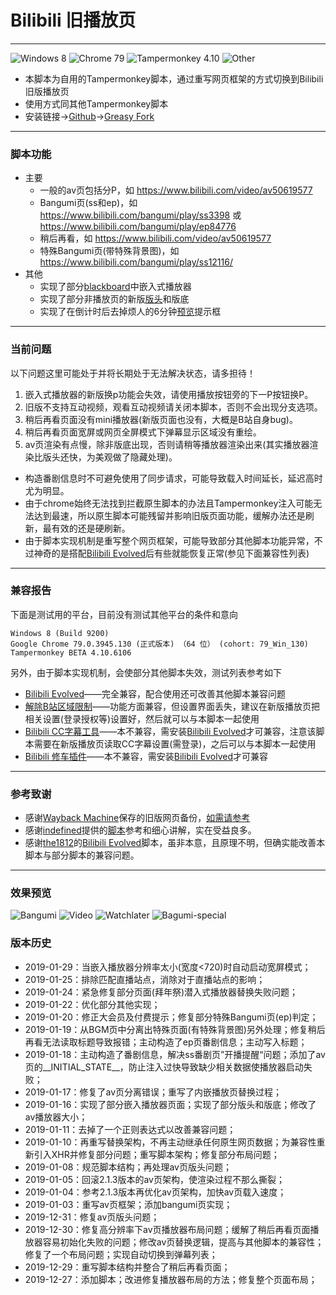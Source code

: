 # Bilibili 旧播放页
---
![Windows 8](https://img.shields.io/badge/Windows_8-pass-green.svg?longCache=true) ![Chrome 79](https://img.shields.io/badge/Chrome_79-pass-green.svg?longCache=true) ![Tampermonkey 4.10](https://img.shields.io/badge/Tampermonkey_4.10-pass-green.svg?longCache=true) ![Other](https://img.shields.io/badge/Other-unknow-red.svg?longCache=true)
- 本脚本为自用的Tampermonkey脚本，通过重写网页框架的方式切换到Bilibili旧版播放页
- 使用方式同其他Tampermonkey脚本
- 安装链接→[Github](https://github.com/201411232004/Bilibili-Old/raw/master/main.user.js)→[Greasy Fork](https://greasyfork.org/zh-CN/scripts/394296)
---
### 脚本功能
- 主要
   + 一般的av页包括分P，如 https://www.bilibili.com/video/av50619577
   + Bangumi页(ss和ep)，如 https://www.bilibili.com/bangumi/play/ss3398 或 https://www.bilibili.com/bangumi/play/ep84776
   + 稍后再看，如 https://www.bilibili.com/video/av50619577
   + 特殊Bangumi页(带特殊背景图)，如 https://www.bilibili.com/bangumi/play/ss12116/
- 其他
   + 实现了部分[blackboard](https://greasyfork.org/zh-CN/forum/uploads/editor/mo/76f0wjjv4k1w.jpg)中嵌入式播放器
   + 实现了部分非播放页的新版[版头](https://greasyfork.org/zh-CN/forum/uploads/editor/4x/ntcyt7zzdzdu.jpg)和版底
   + 实现了在倒计时后去掉烦人的6分钟[预览](https://greasyfork.org/zh-CN/forum/uploads/editor/hv/kyxr9nt8gsja.jpg)提示框
---
### 当前问题
以下问题这里可能处于并将长期处于无法解决状态，请多担待！
1. 嵌入式播放器的新版换p功能会失效，请使用播放按钮旁的下一P按钮换P。
2. 旧版不支持互动视频，观看互动视频请关闭本脚本，否则不会出现分支选项。
3. 稍后再看页面没有mini播放器(新版页面也没有，大概是B站自身bug)。
4. 稍后再看页面宽屏或网页全屏模式下弹幕显示区域没有重绘。
5. av页渲染有点慢，除非版底出现，否则请稍等播放器渲染出来(其实播放器渲染比版头还快，为美观做了隐藏处理)。
- 构造番剧信息时不可避免使用了同步请求，可能导致载入时间延长，延迟高时尤为明显。
- 由于chrome始终无法找到拦截原生脚本的办法且Tampermonkey注入可能无法达到最速，所以原生脚本可能残留并影响旧版页面功能，缓解办法还是刷新，最有效的还是硬刷新。
- 由于脚本实现机制是重写整个网页框架，可能导致部分其他脚本功能异常，不过神奇的是搭配[Bilibili Evolved](https://github.com/the1812/Bilibili-Evolved)后有些就能恢复正常(参见下面兼容性列表)
---
### 兼容报告
下面是测试用的平台，目前没有测试其他平台的条件和意向
```
Windows 8 (Build 9200)
Google Chrome 79.0.3945.130 (正式版本) （64 位） (cohort: 79_Win_130)
Tampermonkey BETA 4.10.6106
```
另外，由于脚本实现机制，会使部分其他脚本失效，测试列表参考如下
- [Bilibili Evolved](https://github.com/the1812/Bilibili-Evolved)——完全兼容，配合使用还可改善其他脚本兼容问题
- [解除B站区域限制](https://greasyfork.org/scripts/25718)——功能方面兼容，但设置界面丢失，建议在新版播放页把相关设置(登录授权等)设置好，然后就可以与本脚本一起使用
- [Bilibili CC字幕工具](https://greasyfork.org/scripts/378513)——本不兼容，需安装[Bilibili Evolved](https://github.com/the1812/Bilibili-Evolved)才可兼容，注意该脚本需要在新版播放页读取CC字幕设置(需登录)，之后可以与本脚本一起使用
- [Bilibili 修车插件](https://greasyfork.org/scripts/374449)——本不兼容，需安装[Bilibili Evolved](https://github.com/the1812/Bilibili-Evolved)才可兼容
---
### 参考致谢
- 感谢[Wayback Machine](https://archive.org/web/)保存的旧版网页备份，[如需请参考](https://pan.bnu.edu.cn/l/toTT4q)
- 感谢[indefined](https://github.com/indefined)提供的[脚本](https://github.com/indefined/UserScripts/tree/master/bilibiliOldPlayer)参考和细心讲解，实在受益良多。
- 感谢[the1812](https://github.com/the1812)的[Bilibili Evolved](https://github.com/the1812/Bilibili-Evolved)脚本，虽非本意，且原理不明，但确实能改善本脚本与部分脚本的兼容问题。
---
### 效果预览
![Bangumi](https://greasyfork.org/zh-CN/forum/uploads/editor/eh/valwnnnfyrpx.jpg)
![Video](https://greasyfork.org/zh-CN/forum/uploads/editor/3i/lts2zojlzla4.jpg)
![Watchlater](https://greasyfork.org/zh-CN/forum/uploads/editor/xc/tiah7eq7uxcq.jpg)
![Bagumi-special](https://greasyfork.org/zh-CN/forum/uploads/editor/el/ekipssyk5445.jpg)
### 版本历史
- 2019-01-29：当嵌入播放器分辨率太小(宽度<720)时自动启动宽屏模式；
- 2019-01-25：排除匹配直播站点，消除对于直播站点的影响；
- 2019-01-24：紧急修复部分页面(拜年祭)潜入式播放器替换失败问题；
- 2019-01-22：优化部分其他实现；
- 2019-01-20：修正大会员及付费提示；修复部分特殊Bangumi页(ep)判定；
- 2019-01-19：从BGM页中分离出特殊页面(有特殊背景图)另外处理；修复稍后再看无法读取标题导致报错；主动构造了ep页番剧信息；主动写入标题；
- 2019-01-18：主动构造了番剧信息，解决ss番剧页”开播提醒“问题；添加了av页的__INITIAL_STATE__，防止注入过快导致缺少相关数据使播放器启动失败；
- 2019-01-17：修复了av页分离错误；重写了内嵌播放页替换过程；
- 2019-01-16：实现了部分嵌入播放器页面；实现了部分版头和版底；修改了av播放器大小；
- 2019-01-11：去掉了一个正则表达式以改善兼容问题；
- 2019-01-10：再重写替换架构，不再主动继承任何原生网页数据；为兼容性重新引入XHR并修复部分问题；重写脚本架构；修复部分布局问题；
- 2019-01-08：规范脚本结构；再处理av页版头问题；
- 2019-01-05：回滚2.1.3版本的av页架构，使渲染过程不那么撕裂；
- 2019-01-04：参考2.1.3版本再优化av页架构，加快av页载入速度；
- 2019-01-03：重写av页框架；添加bangumi页实现；
- 2019-12-31：修复av页版头问题；
- 2019-12-30：修复高分辨率下av页播放器布局问题；缓解了稍后再看页面播放器容易初始化失败的问题；修改av页替换逻辑，提高与其他脚本的兼容性；修复了一个布局问题；实现自动切换到弹幕列表；
- 2019-12-29：重写脚本结构并整合了稍后再看页面；
- 2019-12-27：添加脚本；改进修复播放器布局的方法；修复整个页面布局；
